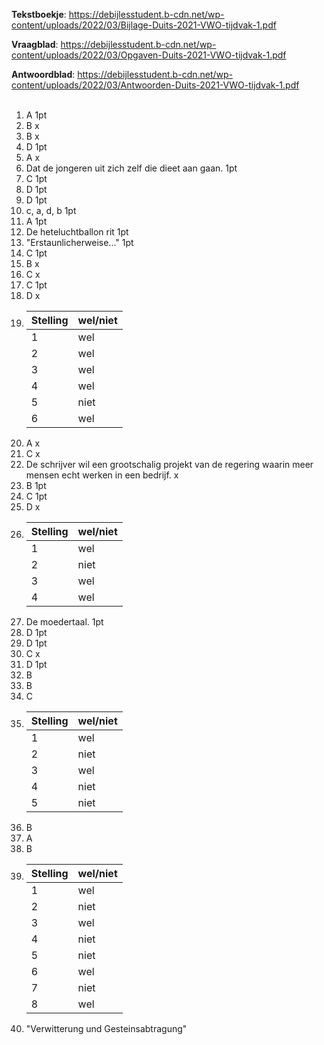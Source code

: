 **Tekstboekje**: https://debijlesstudent.b-cdn.net/wp-content/uploads/2022/03/Bijlage-Duits-2021-VWO-tijdvak-1.pdf </br>

**Vraagblad**: https://debijlesstudent.b-cdn.net/wp-content/uploads/2022/03/Opgaven-Duits-2021-VWO-tijdvak-1.pdf </br>

**Antwoordblad**: https://debijlesstudent.b-cdn.net/wp-content/uploads/2022/03/Antwoorden-Duits-2021-VWO-tijdvak-1.pdf </br></br>

1. A 1pt
2. B x
3. B x
4. D 1pt
5. A x
6. Dat de jongeren uit zich zelf die dieet aan gaan. 1pt
7. C 1pt
8. D 1pt
9. D 1pt
10. c, a, d, b 1pt
11. A 1pt
12. De heteluchtballon rit 1pt
13. "Erstaunlicherweise..." 1pt
14. C 1pt
15. B x
16. C x
17. C  1pt
18. D x
19. 
    | Stelling      | wel/niet |
    | ----------- | ----------- |
    |   1         | wel         |
    |   2         | wel         |
    |   3         | wel         |
    |   4         | wel         |
    |   5         | niet        |
    |   6         | wel         | 3pt </br>
20. A x
21. C x
22. De schrijver wil een grootschalig projekt van de regering waarin meer mensen echt werken in een bedrijf. x
23. B 1pt
24. C 1pt
25. D x
26. 
    | Stelling    | wel/niet    |
    | ----------- | ----------- |
    |   1         | wel         | x
    |   2         | niet        |
    |   3         | wel         |
    |   4         | wel         | 1pt </br>
27. De moedertaal. 1pt
28. D 1pt
29. D 1pt
30. C x
31. D 1pt
32. B
33. B
34. C
35. 
    | Stelling    | wel/niet    |
    | ----------- | ----------- |
    |   1         | wel         | 
    |   2         | niet        |
    |   3         | wel         |
    |   4         | niet        | 
    |   5         | niet        | </br>
36. B
37. A
38. B
39. 
    | Stelling    | wel/niet    |
    | ----------- | ----------- |
    |   1         | wel         | 
    |   2         | niet        |
    |   3         | wel         |
    |   4         | niet        | 
    |   5         | niet        | 
    |   6         | wel         | 
    |   7         | niet        | 
    |   8         | wel         | </br>
40. "Verwitterung und Gesteinsabtragung"